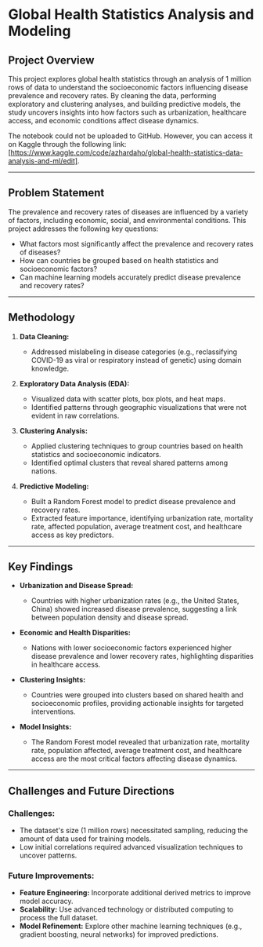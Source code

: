 # Global Health Statistics Analysis and Modeling

## Project Overview
This project explores global health statistics through an analysis of 1 million rows of data to understand the socioeconomic factors influencing disease prevalence and recovery rates. By cleaning the data, performing exploratory and clustering analyses, and building predictive models, the study uncovers insights into how factors such as urbanization, healthcare access, and economic conditions affect disease dynamics.

The notebook could not be uploaded to GitHub. However, you can access it on Kaggle through the following link: [https://www.kaggle.com/code/azhardaho/global-health-statistics-data-analysis-and-ml/edit].

---

## Problem Statement
The prevalence and recovery rates of diseases are influenced by a variety of factors, including economic, social, and environmental conditions. This project addresses the following key questions:

- What factors most significantly affect the prevalence and recovery rates of diseases?
- How can countries be grouped based on health statistics and socioeconomic factors?
- Can machine learning models accurately predict disease prevalence and recovery rates?

---

## Methodology

1. **Data Cleaning:**
   - Addressed mislabeling in disease categories (e.g., reclassifying COVID-19 as viral or respiratory instead of genetic) using domain knowledge.

2. **Exploratory Data Analysis (EDA):**
   - Visualized data with scatter plots, box plots, and heat maps.
   - Identified patterns through geographic visualizations that were not evident in raw correlations.

3. **Clustering Analysis:**
   - Applied clustering techniques to group countries based on health statistics and socioeconomic indicators.
   - Identified optimal clusters that reveal shared patterns among nations.

4. **Predictive Modeling:**
   - Built a Random Forest model to predict disease prevalence and recovery rates.
   - Extracted feature importance, identifying urbanization rate, mortality rate, affected population, average treatment cost, and healthcare access as key predictors.

---

## Key Findings

- **Urbanization and Disease Spread:**
  - Countries with higher urbanization rates (e.g., the United States, China) showed increased disease prevalence, suggesting a link between population density and disease spread.
  
- **Economic and Health Disparities:**
  - Nations with lower socioeconomic factors experienced higher disease prevalence and lower recovery rates, highlighting disparities in healthcare access.

- **Clustering Insights:**
  - Countries were grouped into clusters based on shared health and socioeconomic profiles, providing actionable insights for targeted interventions.

- **Model Insights:**
  - The Random Forest model revealed that urbanization rate, mortality rate, population affected, average treatment cost, and healthcare access are the most critical factors affecting disease dynamics.

---

## Challenges and Future Directions

### Challenges:
- The dataset's size (1 million rows) necessitated sampling, reducing the amount of data used for training models.
- Low initial correlations required advanced visualization techniques to uncover patterns.

### Future Improvements:
- **Feature Engineering:** Incorporate additional derived metrics to improve model accuracy.
- **Scalability:** Use advanced technology or distributed computing to process the full dataset.
- **Model Refinement:** Explore other machine learning techniques (e.g., gradient boosting, neural networks) for improved predictions.
